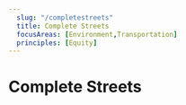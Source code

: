```yaml
---
  slug: "/completestreets"
  title: Complete Streets
  focusAreas: [Environment,Transportation]
  principles: [Equity]
---
```

# Complete Streets